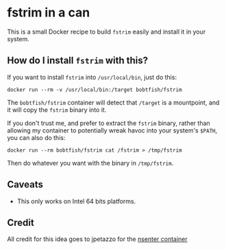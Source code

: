 # fstrim in a can

This is a small Docker recipe to build `fstrim` easily and install it in your
system.


## How do I install `fstrim` with this?

If you want to install `fstrim` into `/usr/local/bin`, just do this:

    docker run --rm -v /usr/local/bin:/target bobtfish/fstrim

The `bobtfish/fstrim` container will detect that `/target` is a
mountpoint, and it will copy the `fstrim` binary into it.

If you don't trust me, and prefer to extract the `fstrim` binary,
rather than allowing my container to potentially wreak havoc into
your system's `$PATH`, you can also do this:

    docker run --rm bobtfish/fstrim cat /fstrim > /tmp/fstrim

Then do whatever you want with the binary in `/tmp/fstrim`.


## Caveats

- This only works on Intel 64 bits platforms.

## Credit

All credit for this idea goes to jpetazzo for the [nsenter container](https://github.com/jpetazzo/nsenter)

